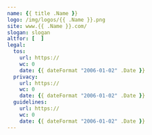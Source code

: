 ```yaml
---
name: {{ title .Name }}
logo: /img/logos/{{ .Name }}.png
site: www.{{ .Name }}.com/
slogan: slogan
altfor: [  ]
legal:
  tos:
    url: https://
    wc: 0
    date: {{ dateFormat "2006-01-02" .Date }}
  privacy:
    url: https://
    wc: 0
    date: {{ dateFormat "2006-01-02" .Date }}
  guidelines:
    url: https://
    wc: 0
    date: {{ dateFormat "2006-01-02" .Date }}
---
```


